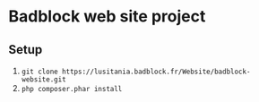 # Badblock web site project

## Setup

1. ```git clone https://lusitania.badblock.fr/Website/badblock-website.git```
2. ```php composer.phar install``` 